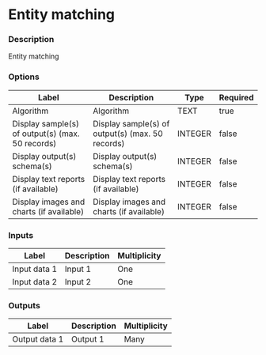 # Entity matching
###  Description
Entity matching
###  Options
| Label | Description | Type | Required |
|---|---|---|---|
| Algorithm | Algorithm | TEXT | true |
| Display sample(s) of output(s) (max. 50 records) | Display sample(s) of output(s) (max. 50 records) | INTEGER | false |
| Display output(s) schema(s) | Display output(s) schema(s) | INTEGER | false |
| Display text reports (if available) | Display text reports (if available) | INTEGER | false |
| Display images and charts (if available) | Display images and charts (if available) | INTEGER | false |
###  Inputs
| Label | Description | Multiplicity |
|---|---|---|
| Input data 1 | Input 1 | One |
| Input data 2 | Input 2 | One |
###  Outputs
| Label | Description | Multiplicity |
|---|---|---|
| Output data 1 | Output 1 | Many |

